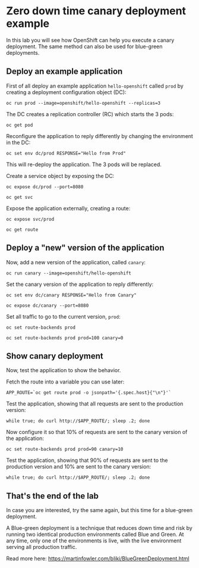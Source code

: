 # Zero down time canary deployment example

In this lab you will see how OpenShift can help you execute a canary deployment.  The same method
can also be used for blue-green deployments.

## Deploy an example application

First of all deploy an example application `hello-openshift` called `prod` by creating a deployment configuration object (DC):

```
oc run prod --image=openshift/hello-openshift --replicas=3
```

The DC creates a replication controller (RC) which starts the 3 pods:

```
oc get pod
```

Reconfigure the application to reply differently by changing the environment in the DC:

```
oc set env dc/prod RESPONSE="Hello from Prod"
```

This will re-deploy the application.  The 3 pods will be replaced.  


Create a service object by exposing the DC:

```
oc expose dc/prod --port=8080
```

```
oc get svc
```

Expose the application externally, creating a route:

```
oc expose svc/prod
```

```
oc get route 
```

## Deploy a "new" version of the application

Now, add a new version of the application, called `canary`:

```
oc run canary --image=openshift/hello-openshift
```

Set the canary version of the application to reply differently:

```
oc set env dc/canary RESPONSE="Hello from Canary"
```

```
oc expose dc/canary --port=8080
```

Set all traffic to go to the current version, `prod`:

```
oc set route-backends prod   
```

```
oc set route-backends prod prod=100 canary=0
```

## Show canary deployment

Now, test the application to show the behavior.

Fetch the route into a variable you can use later:

```
APP_ROUTE=`oc get route prod -o jsonpath='{.spec.host}{"\n"}'`
```

Test the application, showing that all requests are sent to the production version:

```
while true; do curl http://$APP_ROUTE/; sleep .2; done
```

Now configure it so that 10% of requests are sent to the canary version of the application:

```
oc set route-backends prod prod=90 canary=10
```

Test the application, showing that 90% of requests are sent to the production version and 10%
are sent to the canary version:

```
while true; do curl http://$APP_ROUTE/; sleep .2; done
```

**That's the end of the lab**
---

In case you are interested, try the same again, but this time for a blue-green deployment. 

A Blue-green deployment is a technique that reduces down time and risk by running two identical
production environments called Blue and Green. At any time, only one of the environments is live,
with the live environment serving all production traffic.  

Read more here: https://martinfowler.com/bliki/BlueGreenDeployment.html 



